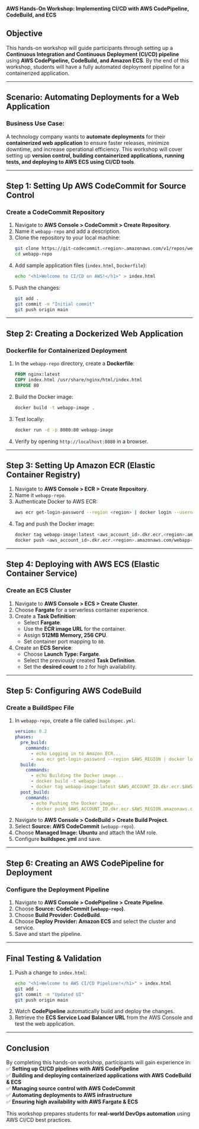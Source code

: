 **AWS Hands-On Workshop: Implementing CI/CD with AWS CodePipeline, CodeBuild, and ECS**

## **Objective**
This hands-on workshop will guide participants through setting up a **Continuous Integration and Continuous Deployment (CI/CD) pipeline** using **AWS CodePipeline, CodeBuild, and Amazon ECS**. By the end of this workshop, students will have a fully automated deployment pipeline for a containerized application.

---

## **Scenario: Automating Deployments for a Web Application**
### **Business Use Case:**
A technology company wants to **automate deployments** for their **containerized web application** to ensure faster releases, minimize downtime, and increase operational efficiency. This workshop will cover setting up **version control, building containerized applications, running tests, and deploying to AWS ECS using CI/CD tools**.

---

## **Step 1: Setting Up AWS CodeCommit for Source Control**
### **Create a CodeCommit Repository**
1. Navigate to **AWS Console > CodeCommit > Create Repository**.
2. Name it `webapp-repo` and add a description.
3. Clone the repository to your local machine:
   ```bash
   git clone https://git-codecommit.<region>.amazonaws.com/v1/repos/webapp-repo
   cd webapp-repo
   ```
4. Add sample application files (`index.html`, `Dockerfile`):
   ```bash
   echo "<h1>Welcome to CI/CD on AWS!</h1>" > index.html
   ```
5. Push the changes:
   ```bash
   git add .
   git commit -m "Initial commit"
   git push origin main
   ```

---

## **Step 2: Creating a Dockerized Web Application**
### **Dockerfile for Containerized Deployment**
1. In the `webapp-repo` directory, create a **Dockerfile**:
   ```dockerfile
   FROM nginx:latest
   COPY index.html /usr/share/nginx/html/index.html
   EXPOSE 80
   ```
2. Build the Docker image:
   ```bash
   docker build -t webapp-image .
   ```
3. Test locally:
   ```bash
   docker run -d -p 8080:80 webapp-image
   ```
4. Verify by opening `http://localhost:8080` in a browser.

---

## **Step 3: Setting Up Amazon ECR (Elastic Container Registry)**
1. Navigate to **AWS Console > ECR > Create Repository**.
2. Name it `webapp-repo`.
3. Authenticate Docker to AWS ECR:
   ```bash
   aws ecr get-login-password --region <region> | docker login --username AWS --password-stdin <aws_account_id>.dkr.ecr.<region>.amazonaws.com
   ```
4. Tag and push the Docker image:
   ```bash
   docker tag webapp-image:latest <aws_account_id>.dkr.ecr.<region>.amazonaws.com/webapp-repo:latest
   docker push <aws_account_id>.dkr.ecr.<region>.amazonaws.com/webapp-repo:latest
   ```

---

## **Step 4: Deploying with AWS ECS (Elastic Container Service)**
### **Create an ECS Cluster**
1. Navigate to **AWS Console > ECS > Create Cluster**.
2. Choose **Fargate** for a serverless container experience.
3. Create a **Task Definition**:
   - Select **Fargate**.
   - Use the **ECR image URL** for the container.
   - Assign **512MB Memory, 256 CPU**.
   - Set container port mapping to `80`.
4. Create an **ECS Service**:
   - Choose **Launch Type: Fargate**.
   - Select the previously created **Task Definition**.
   - Set the **desired count** to `2` for high availability.

---

## **Step 5: Configuring AWS CodeBuild**
### **Create a BuildSpec File**
1. In `webapp-repo`, create a file called `buildspec.yml`:
   ```yaml
   version: 0.2
   phases:
     pre_build:
       commands:
         - echo Logging in to Amazon ECR...
         - aws ecr get-login-password --region $AWS_REGION | docker login --username AWS --password-stdin $AWS_ACCOUNT_ID.dkr.ecr.$AWS_REGION.amazonaws.com
     build:
       commands:
         - echo Building the Docker image...
         - docker build -t webapp-image .
         - docker tag webapp-image:latest $AWS_ACCOUNT_ID.dkr.ecr.$AWS_REGION.amazonaws.com/webapp-repo:latest
     post_build:
       commands:
         - echo Pushing the Docker image...
         - docker push $AWS_ACCOUNT_ID.dkr.ecr.$AWS_REGION.amazonaws.com/webapp-repo:latest
   ```
2. Navigate to **AWS Console > CodeBuild > Create Build Project**.
3. Select **Source: AWS CodeCommit** (`webapp-repo`).
4. Choose **Managed Image: Ubuntu** and attach the IAM role.
5. Configure **buildspec.yml** and save.

---

## **Step 6: Creating an AWS CodePipeline for Deployment**
### **Configure the Deployment Pipeline**
1. Navigate to **AWS Console > CodePipeline > Create Pipeline**.
2. Choose **Source: CodeCommit (`webapp-repo`)**.
3. Choose **Build Provider: CodeBuild**.
4. Choose **Deploy Provider: Amazon ECS** and select the cluster and service.
5. Save and start the pipeline.

---

## **Final Testing & Validation**
1. Push a change to `index.html`:
   ```bash
   echo "<h1>Welcome to AWS CI/CD Pipeline!</h1>" > index.html
   git add .
   git commit -m "Updated UI"
   git push origin main
   ```
2. Watch **CodePipeline** automatically build and deploy the changes.
3. Retrieve the **ECS Service Load Balancer URL** from the AWS Console and test the web application.

---

## **Conclusion**
By completing this hands-on workshop, participants will gain experience in:
✅ **Setting up CI/CD pipelines with AWS CodePipeline**  
✅ **Building and deploying containerized applications with AWS CodeBuild & ECS**  
✅ **Managing source control with AWS CodeCommit**  
✅ **Automating deployments to AWS infrastructure**  
✅ **Ensuring high availability with AWS Fargate & ECS**  

This workshop prepares students for **real-world DevOps automation** using AWS CI/CD best practices.


